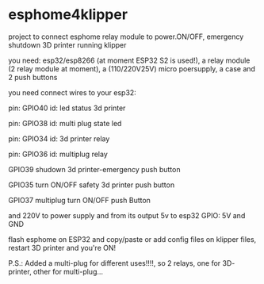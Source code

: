 # esphome4klipper

project to connect esphome relay module to power.ON/OFF, emergency shutdown 3D printer running klipper

you need: esp32/esp8266 (at moment ESP32 S2 is used!), a relay module (2 relay module at moment), a (110/220V25V) micro poersupply, a case and 2 push buttons

you need connect wires to your esp32:

pin: GPIO40
id: led status 3d printer
    
pin: GPIO38
id: multi plug state led

pin: GPIO34
id: 3d printer relay

pin: GPIO36
id: multiplug relay

GPIO39 shudown 3d printer-emergency push button

GPIO35 turn ON/OFF safety 3d printer push button

GPIO37 multiplug turn ON/OFF push Button

and 220V to power supply and from its output 5v to esp32 GPIO: 5V and GND

flash esphome on ESP32 and copy/paste or add config files on klipper files, restart 3D printer and you're ON!

P.S.: Added a multi-plug for different uses!!!!, so 2 relays, one for 3D- printer, other for multi-plug...
